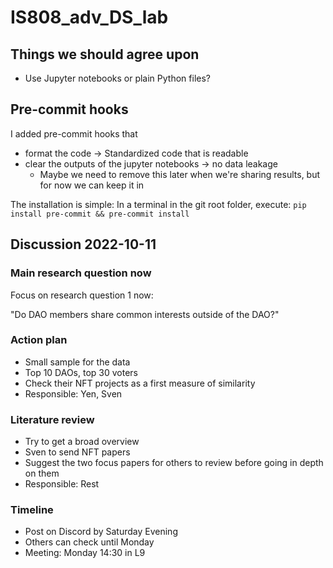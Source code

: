# IS808_adv_DS_lab

## Things we should agree upon
- Use Jupyter notebooks or plain Python files?

## Pre-commit hooks

I added pre-commit hooks that
- format the code -> Standardized code that is readable
- clear the outputs of the jupyter notebooks -> no data leakage
    - Maybe we need to remove this later when we're sharing results, but for now we can keep it in

The installation is simple: In a terminal in the git root folder, execute: `pip install pre-commit && pre-commit install`

## Discussion 2022-10-11

### Main research question now

Focus on research question 1 now:

"Do DAO members share common interests outside of the DAO?"

### Action plan

- Small sample for the data
- Top 10 DAOs, top 30 voters
- Check their NFT projects as a first measure of similarity
- Responsible: Yen, Sven

### Literature review

- Try to get a broad overview
- Sven to send NFT papers
- Suggest the two focus papers for others to review before going in depth on them
- Responsible: Rest

### Timeline
- Post on Discord by Saturday Evening
- Others can check until Monday
- Meeting: Monday 14:30 in L9